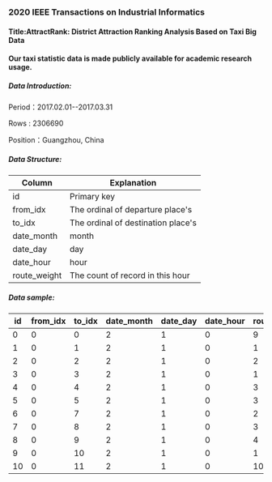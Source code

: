 ### 2020 IEEE Transactions on Industrial Informatics
#### Title:AttractRank: District Attraction Ranking Analysis Based on Taxi Big Data
#### Our taxi statistic data is made publicly available for academic research usage.


##### Data Introduction:

Period：2017.02.01--2017.03.31

Rows : 2306690

Position：Guangzhou, China



##### Data Structure:

| Column       | Explanation                         |
| ------------ | ----------------------------------- |
| id           | Primary key                         |
| from_idx     | The ordinal of  departure place's   |
| to_idx       | The ordinal of  destination place's |
| date_month   | month                               |
| date_day     | day                                 |
| date_hour    | hour                                |
| route_weight | The count of record in this hour    |



##### Data sample:

| id   | from_idx | to_idx | date_month | date_day | date_hour | route_weight |
| ---- | -------- | ------ | ---------- | -------- | --------- | ------------ |
| 0    | 0        | 0      | 2          | 1        | 0         | 9            |
| 1    | 0        | 1      | 2          | 1        | 0         | 1            |
| 2    | 0        | 2      | 2          | 1        | 0         | 2            |
| 3    | 0        | 3      | 2          | 1        | 0         | 1            |
| 4    | 0        | 4      | 2          | 1        | 0         | 3            |
| 5    | 0        | 5      | 2          | 1        | 0         | 3            |
| 6    | 0        | 7      | 2          | 1        | 0         | 2            |
| 7    | 0        | 8      | 2          | 1        | 0         | 3            |
| 8    | 0        | 9      | 2          | 1        | 0         | 4            |
| 9    | 0        | 10     | 2          | 1        | 0         | 1            |
| 10   | 0        | 11     | 2          | 1        | 0         | 10           |

